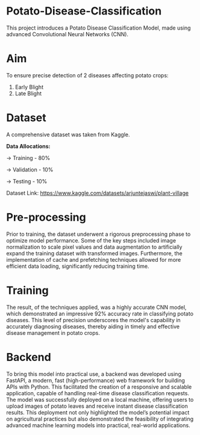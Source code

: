 # Potato-Disease-Classification

This project introduces a Potato Disease Classification Model, made using advanced Convolutional Neural Networks (CNN).

# Aim
To ensure precise detection of 2 diseases affecting potato crops:
1. Early Blight
2. Late Blight

# Dataset
A comprehensive dataset was taken from Kaggle.

**Data Allocations:**

 -> Training - 80%
 
 -> Validation - 10%
 
 -> Testing - 10%
 
Dataset Link: https://www.kaggle.com/datasets/arjuntejaswi/plant-village

# Pre-processing 
Prior to training, the dataset underwent a rigorous preprocessing phase to optimize model performance. Some of the key steps included image normalization to scale pixel values and data augmentation to artificially expand the training dataset with transformed images. Furthermore, the implementation of cache and prefetching techniques allowed for more efficient data loading, significantly reducing training time.

# Training
The result, of the techniques applied, was a highly accurate CNN model, which demonstrated an impressive 92% accuracy rate in classifying potato diseases. This level of precision underscores the model's capability in accurately diagnosing diseases, thereby aiding in timely and effective disease management in potato crops.

# Backend
To bring this model into practical use, a backend was developed using FastAPI, a modern, fast (high-performance) web framework for building APIs with Python. This facilitated the creation of a responsive and scalable application, capable of handling real-time disease classification requests. The model was successfully deployed on a local machine, offering users to upload images of potato leaves and receive instant disease classification results. This deployment not only highlighted the model’s potential impact on agricultural practices but also demonstrated the feasibility of integrating advanced machine learning models into practical, real-world applications.
